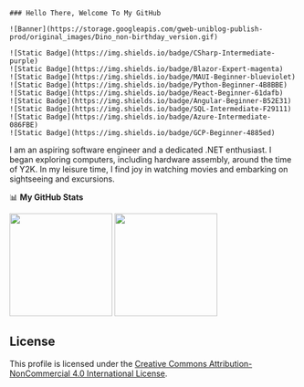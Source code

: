 
    ### Hello There, Welcome To My GitHub 

    ![Banner](https://storage.googleapis.com/gweb-uniblog-publish-prod/original_images/Dino_non-birthday_version.gif)

    ![Static Badge](https://img.shields.io/badge/CSharp-Intermediate-purple)
    ![Static Badge](https://img.shields.io/badge/Blazor-Expert-magenta)
    ![Static Badge](https://img.shields.io/badge/MAUI-Beginner-blueviolet)
    ![Static Badge](https://img.shields.io/badge/Python-Beginner-4B8BBE)
    ![Static Badge](https://img.shields.io/badge/React-Beginner-61dafb)
    ![Static Badge](https://img.shields.io/badge/Angular-Beginner-B52E31)
    ![Static Badge](https://img.shields.io/badge/SQL-Intermediate-F29111)
    ![Static Badge](https://img.shields.io/badge/Azure-Intermediate-086FBE)
    ![Static Badge](https://img.shields.io/badge/GCP-Beginner-4885ed)


I am an aspiring software engineer and a dedicated .NET enthusiast. I began exploring computers, including hardware assembly, around the time of Y2K. In my leisure time, I find joy in watching movies and embarking on sightseeing and excursions.

📊 **My GitHub Stats**

<p>
  <img height="180em" src="https://github-readme-stats.vercel.app/api?username=zawhtut&show_icons=true&hide_border=true&&count_private=true&include_all_commits=true" />
  <img height="180em" src="https://github-readme-stats.vercel.app/api/top-langs/?username=zawhtut&show_icons=true&hide_border=true&layout=compact&langs_count=8"/>
</p>



## License

This profile is licensed under the [Creative Commons Attribution-NonCommercial 4.0 International License](LICENSE).

